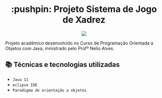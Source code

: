 <h1 align="center"> :pushpin: Projeto Sistema de Jogo de Xadrez </h1>

<p align="center">
<img src="http://img.shields.io/static/v1?label=STATUS&message=%20FINALIZADO&color=GREEN&style=for-the-badge"/>
</p>

Projeto acadêmico desenvolvido no Curso de Programação Orientada a Objetos com Java, ministrado pelo Profº Nelio Alves.

## :books: Técnicas e tecnologias utilizadas

- ``Java 11``
- ``eclipse IDE``
- ``Paradigma de orientação a objetos``
